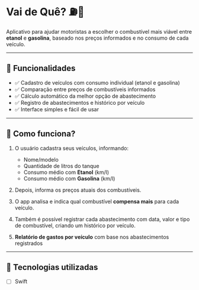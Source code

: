# Vai de Quê? ⛽📱

Aplicativo para ajudar motoristas a escolher o combustível mais viável entre **etanol** e **gasolina**, baseado nos preços informados e no consumo de cada veículo.

---

## 🚀 Funcionalidades

- ✅ Cadastro de veículos com consumo individual (etanol e gasolina)
- ✅ Comparação entre preços de combustíveis informados
- ✅ Cálculo automático da melhor opção de abastecimento
- ✅ Registro de abastecimentos e histórico por veículo
- ✅ Interface simples e fácil de usar

---

## 🧠 Como funciona?

1. O usuário cadastra seus veículos, informando:
   - Nome/modelo
   - Quantidade de litros do tanque
   - Consumo médio com **Etanol** (km/l)
   - Consumo médio com **Gasolina** (km/l)

2. Depois, informa os preços atuais dos combustíveis.

3. O app analisa e indica qual combustível **compensa mais** para cada veículo.

4. Também é possível registrar cada abastecimento com data, valor e tipo de combustível, criando um histórico por veículo.

5. **Relatório de gastos por veículo** com base nos abastecimentos registrados 

---

## 📲 Tecnologias utilizadas
- [ ] Swift
